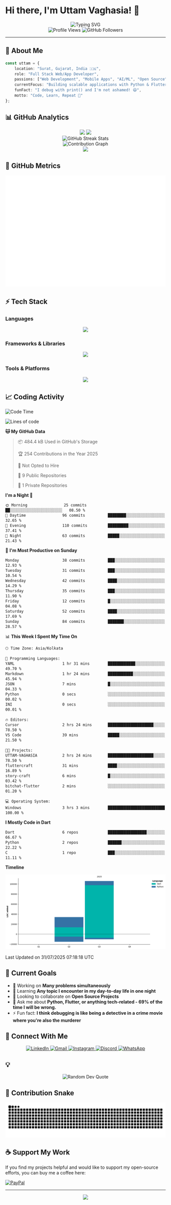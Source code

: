 # Hi there, I'm Uttam Vaghasia! 👋

<div align="center">
  <img src="https://readme-typing-svg.herokuapp.com?font=Fira+Code&size=22&duration=3000&pause=1000&color=00D4FF&center=true&vCenter=true&width=800&lines=Full+Stack+Web%2FApp+Developer+%F0%9F%9A%80;Currently+juggling+3+projects+and+0+deadlines;Flutter+is+peace.;Python+is+poetry.;JS+is...+tolerated.;AI%2FML+Explorer+%F0%9F%A4%96;Always+Learning+Something+New(Except+MERN+%F0%9F%A4%AE)!" alt="Typing SVG" />
</div>

<div align="center">
  <img src="https://komarev.com/ghpvc/?username=UTTAM-VAGHASIA&style=for-the-badge&color=00D4FF&labelColor=1a1a1a" alt="Profile Views"/>
  <img src="https://img.shields.io/github/followers/UTTAM-VAGHASIA?style=for-the-badge&color=00D4FF&labelColor=1a1a1a" alt="GitHub Followers"/>
</div>

---

## 🚀 About Me

```typescript
const uttam = {
    location: "Surat, Gujarat, India 🇮🇳",
    role: "Full Stack Web/App Developer",
    passions: ["Web Development", "Mobile Apps", "AI/ML", "Open Source"],
    currentFocus: "Building scalable applications with Python & Flutter",
    funFact: "I debug with print() and I'm not ashamed! 😄",
    motto: "Code, Learn, Repeat 🔄"
};
```

## 📊 GitHub Analytics

<div align="center">
  <img height="180em" src="https://github-readme-stats.vercel.app/api?username=UTTAM-VAGHASIA&show_icons=true&theme=tokyonight&hide_border=true&count_private=true&include_all_commits=true" />
  <img height="180em" src="https://github-readme-stats.vercel.app/api/top-langs/?username=UTTAM-VAGHASIA&layout=compact&theme=tokyonight&hide_border=true&langs_count=8" />
</div>

<div align="center">
  <img src="https://github-readme-streak-stats.herokuapp.com/?user=UTTAM-VAGHASIA&theme=tokyonight&hide_border=true" alt="GitHub Streak Stats"/>
</div>

<div align="center">
  <img src="https://github-readme-activity-graph.vercel.app/graph?username=UTTAM-VAGHASIA&theme=tokyo-night&hide_border=true&area=true" alt="Contribution Graph"/>
</div>

<div align="center">
  <img src="https://github-profile-trophy.vercel.app/?username=UTTAM-VAGHASIA&theme=tokyonight&no-frame=false&column=8&margin-w=5&margin-h=5" />
</div>

<!-- Metrics -->
## 🧠 GitHub Metrics

<picture>
  <img src="assets/github-metrics.svg" alt="Metrics">
</picture>

## ⚡ Tech Stack

### Languages
<div align="center">
  <img src="https://skillicons.dev/icons?i=python,dart,html,css,js,php,sql" />
</div>

### Frameworks & Libraries
<div align="center">
  <img src="https://skillicons.dev/icons?i=flutter,pytorch,tensorflow,fastapi,flask,django," />
</div>

### Tools & Platforms
<div align="center">
  <img src="https://skillicons.dev/icons?i=git,github,vscode,firebase,figma,docker,linux,postgres" />
</div>

## 📈 Coding Activity

<!--START_SECTION:waka-->
![Code Time](http://img.shields.io/badge/Code%20Time-3%20hrs%2011%20mins-blue)

![Lines of code](https://img.shields.io/badge/From%20Hello%20World%20I%27ve%20Written-139.6%20thousand%20lines%20of%20code-blue)

**🐱 My GitHub Data** 

> 📦 484.4 kB Used in GitHub's Storage 
 > 
> 🏆 254 Contributions in the Year 2025
 > 
> 🚫 Not Opted to Hire
 > 
> 📜 9 Public Repositories 
 > 
> 🔑 1 Private Repositories 
 > 
**I'm a Night 🦉** 

```text
🌞 Morning                25 commits          ██░░░░░░░░░░░░░░░░░░░░░░░   08.50 % 
🌆 Daytime                96 commits          ████████░░░░░░░░░░░░░░░░░   32.65 % 
🌃 Evening                110 commits         █████████░░░░░░░░░░░░░░░░   37.41 % 
🌙 Night                  63 commits          █████░░░░░░░░░░░░░░░░░░░░   21.43 % 
```
📅 **I'm Most Productive on Sunday** 

```text
Monday                   38 commits          ███░░░░░░░░░░░░░░░░░░░░░░   12.93 % 
Tuesday                  31 commits          ███░░░░░░░░░░░░░░░░░░░░░░   10.54 % 
Wednesday                42 commits          ████░░░░░░░░░░░░░░░░░░░░░   14.29 % 
Thursday                 35 commits          ███░░░░░░░░░░░░░░░░░░░░░░   11.90 % 
Friday                   12 commits          █░░░░░░░░░░░░░░░░░░░░░░░░   04.08 % 
Saturday                 52 commits          ████░░░░░░░░░░░░░░░░░░░░░   17.69 % 
Sunday                   84 commits          ███████░░░░░░░░░░░░░░░░░░   28.57 % 
```


📊 **This Week I Spent My Time On** 

```text
🕑︎ Time Zone: Asia/Kolkata

💬 Programming Languages: 
YAML                     1 hr 31 mins        ████████████░░░░░░░░░░░░░   49.70 % 
Markdown                 1 hr 24 mins        ███████████░░░░░░░░░░░░░░   45.94 % 
JSON                     7 mins              █░░░░░░░░░░░░░░░░░░░░░░░░   04.33 % 
Python                   0 secs              ░░░░░░░░░░░░░░░░░░░░░░░░░   00.02 % 
INI                      0 secs              ░░░░░░░░░░░░░░░░░░░░░░░░░   00.01 % 

🔥 Editors: 
Cursor                   2 hrs 24 mins       ████████████████████░░░░░   78.50 % 
VS Code                  39 mins             █████░░░░░░░░░░░░░░░░░░░░   21.50 % 

🐱‍💻 Projects: 
UTTAM-VAGHASIA           2 hrs 24 mins       ████████████████████░░░░░   78.50 % 
fluttercraft             31 mins             ████░░░░░░░░░░░░░░░░░░░░░   16.89 % 
story-craft              6 mins              █░░░░░░░░░░░░░░░░░░░░░░░░   03.42 % 
bitchat-flutter          2 mins              ░░░░░░░░░░░░░░░░░░░░░░░░░   01.20 % 

💻 Operating System: 
Windows                  3 hrs 3 mins        █████████████████████████   100.00 % 
```

**I Mostly Code in Dart** 

```text
Dart                     6 repos             █████████████████░░░░░░░░   66.67 % 
Python                   2 repos             ██████░░░░░░░░░░░░░░░░░░░   22.22 % 
C                        1 repo              ███░░░░░░░░░░░░░░░░░░░░░░   11.11 % 
```



**Timeline**

![Lines of Code chart](https://raw.githubusercontent.com/UTTAM-VAGHASIA/UTTAM-VAGHASIA/main/assets/bar_graph.png)


 Last Updated on 31/07/2025 07:18:18 UTC
<!--END_SECTION:waka-->

## 🎯 Current Goals

- 🔭 Working on **Many problems simultaneously**
- 🌱 Learning **Any topic I encounter in my day-to-day life in one night**
- 👯 Looking to collaborate on **Open Source Projects**
- 💬 Ask me about **Python, Flutter, or anything tech-related - 69% of the time I will be wrong.**
- ⚡ Fun fact: **I think debugging is like being a detective in a crime movie where you're also the murderer**

## 📱 Connect With Me

<div align="center">
  <a href="https://www.linkedin.com/in/uttam-vaghasia/" target="_blank">
    <img src="https://img.shields.io/badge/LinkedIn-0077B5?style=for-the-badge&logo=linkedin&logoColor=white" alt="LinkedIn"/>
  </a>
  <a href="mailto:the.uttam.vaghasia@gmail.com" target="_blank">
    <img src="https://img.shields.io/badge/Gmail-D14836?style=for-the-badge&logo=gmail&logoColor=white" alt="Gmail"/>
  </a>
  <a href="https://www.instagram.com/uttam.0410/" target="_blank">
    <img src="https://img.shields.io/badge/Instagram-E4405F?style=for-the-badge&logo=instagram&logoColor=white" alt="Instagram"/>
  </a>
  <a href="https://discordapp.com/users/uv0410" target="_blank">
    <img src="https://img.shields.io/badge/Discord-7289DA?style=for-the-badge&logo=discord&logoColor=white" alt="Discord"/>
  </a>
  <a href="https://wa.link/9na6em" target="_blank">
    <img src="https://img.shields.io/badge/WhatsApp-25D366?style=for-the-badge&logo=whatsapp&logoColor=white" alt="WhatsApp"/>
  </a>
</div>

## 💡
<div align="center">
  <img src="https://quotes-github-readme.vercel.app/api?type=horizontal&theme=tokyonight" alt="Random Dev Quote"/>
</div>

## 🐍 Contribution Snake
<div align="center">
  <img src="https://raw.githubusercontent.com/UTTAM-VAGHASIA/UTTAM-VAGHASIA/output/snake.svg" alt="Snake animation" />
</div>

## ☕ Support My Work

If you find my projects helpful and would like to support my open-source efforts, you can buy me a coffee here:

<div align="left">
  <a href="https://paypal.me/theUttamVaghasia" target="_blank">
    <img src="https://img.shields.io/badge/PayPal-00457C?style=for-the-badge&logo=paypal&logoColor=white" alt="PayPal"/>
  </a>
</div>

---

<div align="center">
  <img src="https://capsule-render.vercel.app/api?type=waving&color=gradient&height=100&section=footer&animation=fadeIn" />
</div>
